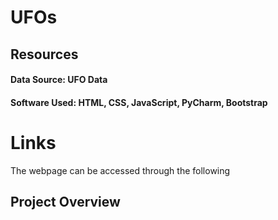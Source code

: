 # UFOs

## Resources
#### Data Source: UFO Data 
#### Software Used: HTML, CSS,  JavaScript, PyCharm, Bootstrap

# Links
The webpage can be accessed through the following


## Project Overview

